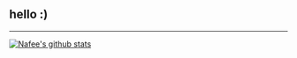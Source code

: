 ## hello :)

---

[![Nafee's github stats](https://github-readme-stats.vercel.app/api?username=NafeeJ&count_private=true&show_icons=true&theme=buefy)](https://github.com/anuraghazra/github-readme-stats)

<!--
**NafeeJ/NafeeJ** is a ✨ _special_ ✨ repository because its `README.md` (this file) appears on your GitHub profile.

### Hi there 👋

Here are some ideas to get you started:

- 🔭 I’m currently working on ...
- 🌱 I’m currently learning ...
- 👯 I’m looking to collaborate on ...
- 🤔 I’m looking for help with ...
- 💬 Ask me about ...
- 📫 How to reach me: ...
- 😄 Pronouns: ...
- ⚡ Fun fact: ...
-->

